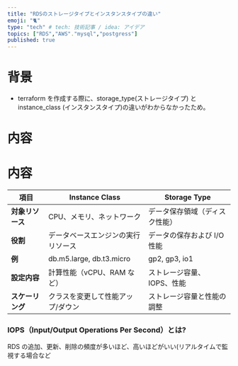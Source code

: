 ```yaml
---
title: "RDSのストレージタイプとインスタンスタイプの違い"
emoji: "🐈"
type: "tech" # tech: 技術記事 / idea: アイデア
topics: ["RDS","AWS"."mysql","postgress"]
published: true
---
```


# 背景

- terraform を作成する際に、storage_type(ストレージタイプ) と instance_class (インスタンスタイプ)の違いがわからなかったため。

# 内容

# 内容

| **項目**         | **Instance Class**                 | **Storage Type**               |
| ---------------- | ---------------------------------- | ------------------------------ |
| **対象リソース** | CPU、メモリ、ネットワーク          | データ保存領域（ディスク性能） |
| **役割**         | データベースエンジンの実行リソース | データの保存および I/O 性能    |
| **例**           | db.m5.large, db.t3.micro           | gp2, gp3, io1                  |
| **設定内容**     | 計算性能（vCPU、RAM など）         | ストレージ容量、IOPS、性能     |
| **スケーリング** | クラスを変更して性能アップ/ダウン  | ストレージ容量と性能の調整     |

### IOPS（Input/Output Operations Per Second）とは?

RDS の追加、更新、削除の頻度が多いほど、高いほどがいい(リアルタイムで監視する場合など
